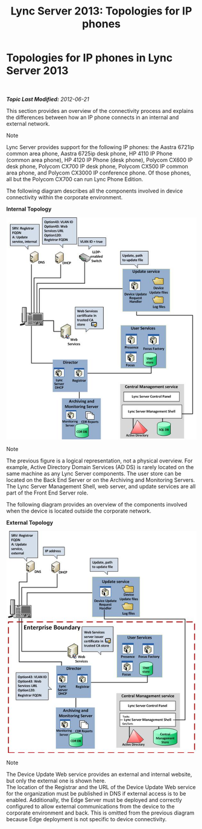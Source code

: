 ﻿---
title: 'Lync Server 2013: Topologies for IP phones'
TOCTitle: Topologies for IP phones
ms:assetid: 26ebffcf-43ff-4e70-847d-0fbc90e94e57
ms:mtpsurl: https://technet.microsoft.com/en-us/library/Gg425740(v=OCS.15)
ms:contentKeyID: 48183662
ms.date: 07/23/2014
mtps_version: v=OCS.15
---

<div data-xmlns="http://www.w3.org/1999/xhtml">

<div class="topic" data-xmlns="http://www.w3.org/1999/xhtml" data-msxsl="urn:schemas-microsoft-com:xslt" data-cs="http://msdn.microsoft.com/en-us/">

<div data-asp="http://msdn2.microsoft.com/asp">

# Topologies for IP phones in Lync Server 2013

</div>

<div id="mainSection">

<div id="mainBody">

<span> </span>

_**Topic Last Modified:** 2012-06-21_

This section provides an overview of the connectivity process and explains the differences between how an IP phone connects in an internal and external network.

<div class="alert">


> [!NOTE]
> Lync Server provides support for the following IP phones: the Aastra 6721ip common area phone, Aastra 6725ip desk phone, HP 4110 IP Phone (common area phone), HP 4120 IP Phone (desk phone), Polycom CX600 IP desk phone, Polycom CX700 IP desk phone, Polycom CX500 IP common area phone, and Polycom CX3000 IP conference phone. Of those phones, all but the Polycom CX700 can run Lync Phone Edition.



</div>

The following diagram describes all the components involved in device connectivity within the corporate environment.

**Internal Topology**

![3d88893e-df57-46e3-855a-a1d24589030a](images/Gg425740.3d88893e-df57-46e3-855a-a1d24589030a(OCS.15).jpg "3d88893e-df57-46e3-855a-a1d24589030a")

<div class="alert">


> [!NOTE]
> The previous figure is a logical representation, not a physical overview. For example, Active Directory Domain Services (AD DS) is rarely located on the same machine as any Lync Server components. The user store can be located on the Back End Server or on the Archiving and Monitoring Servers. The Lync Server Management Shell, web server, and update services are all part of the Front End Server role.



</div>

The following diagram provides an overview of the components involved when the device is located outside the corporate network.

**External Topology**

![8ce6bb8e-b89c-4c4e-ac6d-41ac6c68f6f3](images/Gg425740.8ce6bb8e-b89c-4c4e-ac6d-41ac6c68f6f3(OCS.15).jpg "8ce6bb8e-b89c-4c4e-ac6d-41ac6c68f6f3")

<div class="alert">


> [!NOTE]
> The Device Update Web service provides an external and internal website, but only the external one is shown here.<BR>The location of the Registrar and the URL of the Device Update Web service for the organization must be published in DNS if external access is to be enabled. Additionally, the Edge Server must be deployed and correctly configured to allow external communications from the device to the corporate environment and back. This is omitted from the previous diagram because Edge deployment is not specific to device connectivity.



</div>

</div>

<span> </span>

</div>

</div>

</div>

